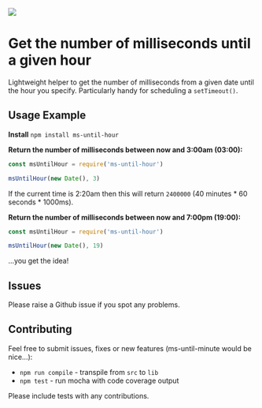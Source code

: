![](https://travis-ci.org/matt-rhys-jones/ms-until-hour.svg?branch=master)

# Get the number of milliseconds until a given hour

Lightweight helper to get the number of milliseconds from a given date until the hour you specify. Particularly handy for scheduling a `setTimeout()`.

## Usage Example
**Install**
`npm install ms-until-hour`

**Return the number of milliseconds between now and 3:00am (03:00):**

```javascript
const msUntilHour = require('ms-until-hour')

msUntilHour(new Date(), 3)
```

If the current time is 2:20am then this will return `2400000` (40 minutes * 60 seconds * 1000ms).

**Return the number of milliseconds between now and 7:00pm (19:00):**

```javascript
const msUntilHour = require('ms-until-hour')

msUntilHour(new Date(), 19)
```
...you get the idea!

## Issues
Please raise a Github issue if you spot any problems.

## Contributing
Feel free to submit issues, fixes or new features (ms-until-minute would be nice...):

- `npm run compile` - transpile from `src` to `lib`
- `npm test` - run mocha with code coverage output

Please include tests with any contributions.
